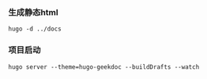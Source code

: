 ### 生成静态html
```Shell
hugo -d ../docs
```

### 项目启动
```Shell
hugo server --theme=hugo-geekdoc --buildDrafts --watch
```